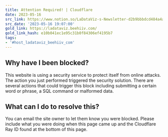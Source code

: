 ```yaml
---
title: Attention Required! | Cloudflare
date: 2023-05-16
src_link: https://www.notion.so/LaDataViz-s-Newsletter-d2b9bbbdcd484a4a94641dbf7ce02859
src_date: '2023-05-16 19:07:00'
gold_link: https://ladataviz.beehiiv.com/
gold_link_hash: e10b041ec1e95c31b0f84306ef4195b7
tags:
- '#host_ladataviz_beehiiv_com'
---
```




Why have I been blocked?
------------------------


This website is using a security service to protect itself from online attacks. The action you just performed triggered the security solution. There are several actions that could trigger this block including submitting a certain word or phrase, a SQL command or malformed data.




What can I do to resolve this?
------------------------------


You can email the site owner to let them know you were blocked. Please include what you were doing when this page came up and the Cloudflare Ray ID found at the bottom of this page.